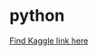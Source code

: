 # python

[Find Kaggle link here](https://www.kaggle.com/bhagya20/exploratory-data-analysis-on-udemy-dataset)
